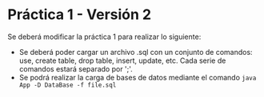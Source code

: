 # Práctica 1 - Versión 2

Se deberá modificar la práctica 1 para realizar lo siguiente:

- Se deberá poder cargar un archivo .sql con un conjunto de comandos: use, create table, drop table, insert, update, etc. Cada serie de comandos estará separado por ';'.
- Se podrá realizar la carga de bases de datos mediante el comando `java App -D DataBase -f file.sql`
